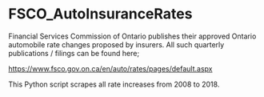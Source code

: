 # FSCO_AutoInsuranceRates

Financial Services Commission of Ontario publishes their approved Ontario automobile rate changes proposed by insurers. All such quarterly publications / filings can be found here;

https://www.fsco.gov.on.ca/en/auto/rates/pages/default.aspx

This Python script scrapes all rate increases from 2008 to 2018.
